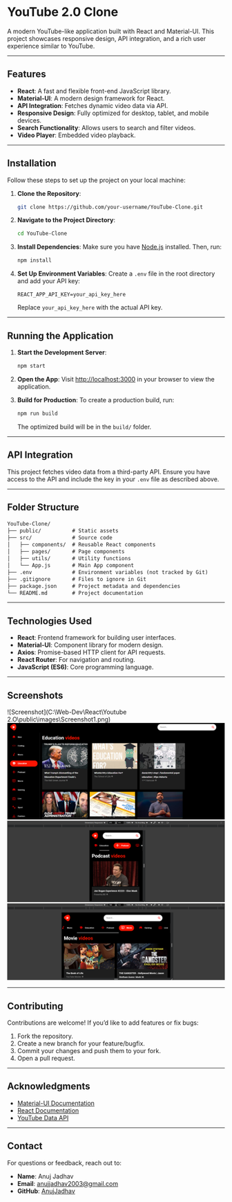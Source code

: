 # YouTube 2.0 Clone

A modern YouTube-like application built with React and Material-UI. This project showcases responsive design, API integration, and a rich user experience similar to YouTube.

---

## Features
- **React**: A fast and flexible front-end JavaScript library.
- **Material-UI**: A modern design framework for React.
- **API Integration**: Fetches dynamic video data via API.
- **Responsive Design**: Fully optimized for desktop, tablet, and mobile devices.
- **Search Functionality**: Allows users to search and filter videos.
- **Video Player**: Embedded video playback.

---

## Installation

Follow these steps to set up the project on your local machine:

1. **Clone the Repository**:
   ```bash
   git clone https://github.com/your-username/YouTube-Clone.git
   ```

2. **Navigate to the Project Directory**:
   ```bash
   cd YouTube-Clone
   ```

3. **Install Dependencies**:
   Make sure you have [Node.js](https://nodejs.org/) installed. Then, run:
   ```bash
   npm install
   ```

4. **Set Up Environment Variables**:
   Create a `.env` file in the root directory and add your API key:
   ```plaintext
   REACT_APP_API_KEY=your_api_key_here
   ```

   Replace `your_api_key_here` with the actual API key.

---

## Running the Application

1. **Start the Development Server**:
   ```bash
   npm start
   ```

2. **Open the App**:
   Visit [http://localhost:3000](http://localhost:3000) in your browser to view the application.

3. **Build for Production**:
   To create a production build, run:
   ```bash
   npm run build
   ```
   The optimized build will be in the `build/` folder.

---

## API Integration

This project fetches video data from a third-party API. Ensure you have access to the API and include the key in your `.env` file as described above.

---

## Folder Structure
```
YouTube-Clone/
├── public/          # Static assets
├── src/             # Source code
│   ├── components/  # Reusable React components
│   ├── pages/       # Page components
│   ├── utils/       # Utility functions
│   └── App.js       # Main App component
├── .env             # Environment variables (not tracked by Git)
├── .gitignore       # Files to ignore in Git
├── package.json     # Project metadata and dependencies
└── README.md        # Project documentation
```

---

## Technologies Used

- **React**: Frontend framework for building user interfaces.
- **Material-UI**: Component library for modern design.
- **Axios**: Promise-based HTTP client for API requests.
- **React Router**: For navigation and routing.
- **JavaScript (ES6)**: Core programming language.

---

## Screenshots

![Screenshot](C:\Web-Dev\React\Youtube 2.O\public\images\Screenshot1.png)
![Screenshot](public\images\Screenshot2.png)
![Screenshot](public\images\Screenshot3.png)
![Screenshot](public\images\Screenshot4.png)


---

## Contributing

Contributions are welcome! If you’d like to add features or fix bugs:

1. Fork the repository.
2. Create a new branch for your feature/bugfix.
3. Commit your changes and push them to your fork.
4. Open a pull request.

---

## Acknowledgments

- [Material-UI Documentation](https://mui.com/)
- [React Documentation](https://reactjs.org/)
- [YouTube Data API](https://developers.google.com/youtube/v3)

---

## Contact

For questions or feedback, reach out to:
- **Name**: Anuj Jadhav
- **Email**: anujjadhav2003@gmail.com
- **GitHub**: [AnujJadhav](https://github.com/aj-024)


